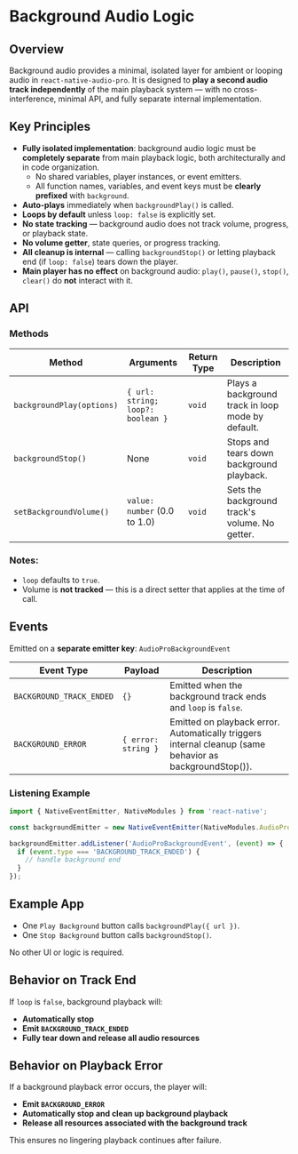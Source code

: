# Background Audio Logic

## Overview

Background audio provides a minimal, isolated layer for ambient or looping audio in `react-native-audio-pro`. It is designed to **play a second audio track independently** of the main playback system — with no cross-interference, minimal API, and fully separate internal implementation.

## Key Principles

- **Fully isolated implementation**: background audio logic must be **completely separate** from main playback logic, both architecturally and in code organization.
  - No shared variables, player instances, or event emitters.
  - All function names, variables, and event keys must be **clearly prefixed** with `background`.
- **Auto-plays** immediately when `backgroundPlay()` is called.
- **Loops by default** unless `loop: false` is explicitly set.
- **No state tracking** — background audio does not track volume, progress, or playback state.
- **No volume getter**, state queries, or progress tracking.
- **All cleanup is internal** — calling `backgroundStop()` or letting playback end (if `loop: false`) tears down the player.
- **Main player has no effect** on background audio: `play()`, `pause()`, `stop()`, `clear()` do **not** interact with it.

## API

### Methods

| Method                   | Arguments                                 | Return Type | Description                                                   |
|--------------------------|-------------------------------------------|-------------|---------------------------------------------------------------|
| `backgroundPlay(options)`| `{ url: string; loop?: boolean }`         | `void`      | Plays a background track in loop mode by default.             |
| `backgroundStop()`       | None                                      | `void`      | Stops and tears down background playback.                     |
| `setBackgroundVolume()`  | `value: number` (0.0 to 1.0)               | `void`      | Sets the background track's volume. No getter.                |

### Notes:
- `loop` defaults to `true`.
- Volume is **not tracked** — this is a direct setter that applies at the time of call.

## Events

Emitted on a **separate emitter key**: `AudioProBackgroundEvent`

| Event Type               | Payload              | Description                              |
|--------------------------|----------------------|------------------------------------------|
| `BACKGROUND_TRACK_ENDED`| `{}`                 | Emitted when the background track ends and `loop` is `false`. |
| `BACKGROUND_ERROR`       | `{ error: string }`  | Emitted on playback error. Automatically triggers internal cleanup (same behavior as backgroundStop()). |

### Listening Example

```ts
import { NativeEventEmitter, NativeModules } from 'react-native';

const backgroundEmitter = new NativeEventEmitter(NativeModules.AudioPro);

backgroundEmitter.addListener('AudioProBackgroundEvent', (event) => {
  if (event.type === 'BACKGROUND_TRACK_ENDED') {
    // handle background end
  }
});
```

## Example App

- One `Play Background` button calls `backgroundPlay({ url })`.
- One `Stop Background` button calls `backgroundStop()`.

No other UI or logic is required.

## Behavior on Track End

If `loop` is `false`, background playback will:

- **Automatically stop**
- **Emit `BACKGROUND_TRACK_ENDED`**
- **Fully tear down and release all audio resources**

## Behavior on Playback Error

If a background playback error occurs, the player will:

- **Emit `BACKGROUND_ERROR`**
- **Automatically stop and clean up background playback**
- **Release all resources associated with the background track**

This ensures no lingering playback continues after failure.
